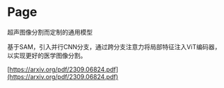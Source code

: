 # Page





超声图像分割而定制的通用模型

基于SAM，引入并行CNN分支，通过跨分支注意力将局部特征注入ViT编码器，以实现更好的医学图像分割。

[https://arxiv.org/pdf/2309.06824.pdf](https://arxiv.org/pdf/2309.06824.pdf)
